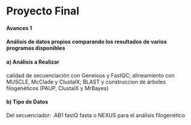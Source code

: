 # Proyecto Final 


#### Avances 1


#### Análisis de datos propios comparando los resultados de varios programas disponibles

#### a) Análisis a Realizar 
calidad de secuenciación con Geneious y FastQC; alineamiento con MUSCLE, McClade y ClustalX; BLAST y construccion de árboles filogenéticos (PAUP, ClustalX y MrBayes)


#### b) Tipo de Datos
Del secuenciador: .AB1
fastQ
fasta o NEXUS para el análisis filogenético
